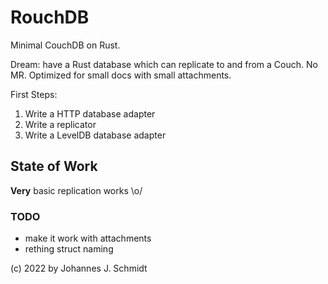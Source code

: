 # RouchDB
Minimal CouchDB on Rust.

Dream: have a Rust database which can replicate to and from a Couch. No MR. Optimized for small docs with small attachments.

First Steps:
1. Write a HTTP database adapter
2. Write a replicator
3. Write a LevelDB database adapter


## State of Work

**Very** basic replication works \o/

### TODO
* make it work with attachments
* rething struct naming

(c) 2022 by Johannes J. Schmidt
